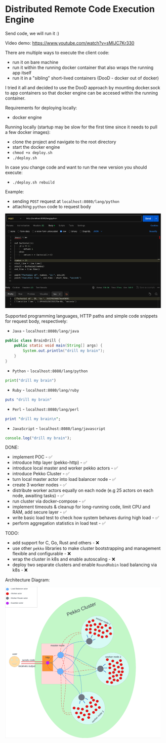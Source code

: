 # Distributed Remote Code Execution Engine

Send code, we will run it :)

Video demo: https://www.youtube.com/watch?v=sMlJC7Kr330

There are multiple ways to execute the client code:
- run it on bare machine
- run it within the running docker container that also wraps the running app itself
- run it in a "sibling" short-lived containers (DooD - docker out of docker)

I tried it all and decided to use the DooD approach by mounting docker.sock to app containers so that docker engine can be accesed within the running container.

Requirements for deploying locally:
- docker engine

Running locally (startup may be slow for the first time since it needs to pull a few docker images):
- clone the project and navigate to the root directory
- start the docker engine
- `chmod +x deploy.sh`
- `./deploy.sh`

In case you change code and want to run the new version you should execute:
- `./deploy.sh rebuild`

Example:
- sending `POST` request at `localhost:8080/lang/python`
- attaching `python` code to request body

![My Image](assets/python_example.png)

Supported programming languages, HTTP paths and simple code snippets for request body, respectively:
- `Java` - `localhost:8080/lang/java`
```java
public class BrainDrill {
    public static void main(String[] args) {
        System.out.println("drill my brain");
    }
}
```

- `Python` - `localhost:8080/lang/python`
```python
print("drill my brain") 
```

- `Ruby` - `localhost:8080/lang/ruby`
```ruby
puts "drill my brain" 
```

- `Perl` - `localhost:8080/lang/perl`
```perl
print "drill my brain\n"; 
```

- `JavaScript` - `localhost:8080/lang/javascript`
```javascript
console.log("drill my brain");
```

DONE:
- implement POC - ✅
- introduce http layer (pekko-http) - ✅
- introduce local master and worker pekko actors - ✅
- introduce Pekko Cluster - ✅
- turn local master actor into load balancer node - ✅
- create 3 worker nodes - ✅
- distribute worker actors equally on each node (e.g 25 actors on each node, awaiting tasks) - ✅
- run cluster via docker-compose - ✅ 
- implement timeouts & cleanup for long-running code, limit CPU and RAM, add secure layer - ✅
- write basic load test to check how system behaves during high load - ✅
- perform aggregation statistics in load test - ✅

TODO:
- add support for C, Go, Rust and others - ❌
- use other `pekko` libraries to make cluster bootstrapping and management flexible and configurable - ❌
- wrap the cluster in k8s and enable autoscaling - ❌
- deploy two separate clusters and enable `RoundRobin` load balancing via k8s - ❌

Architecture Diagram:

![My Image](assets/diagram.png)
